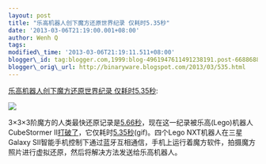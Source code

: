 ```yaml
--- 
layout: post 
title: "乐高机器人创下魔方还原世界纪录 仅耗时5.35秒"
date: '2013-03-06T21:19:00.001+08:00' 
author: Wenh Q
tags:
modified\_time: '2013-03-06T21:19:11.511+08:00' 
blogger\_id: tag:blogger.com,1999:blog-4961947611491238191.post-668868896060141837
blogger\_orig\_url: http://binaryware.blogspot.com/2013/03/535.html
---
```

[乐高机器人创下魔方还原世界纪录
仅耗时5.35秒](http://www.jpgcs.com/post.aspx?id=753c5b24-cf4e-49af-ad84-f5039fd99201):

![](http://www.jpgcs.com/image.axd?picture=2011%2f10%2f20235705funny-gif-Rubiks-cube-solving-machine.gif)

3×3×3阶魔方的人类最快还原记录是[5.66秒](http://www.worldcubeassociation.org/results/regions.php)，现在这一纪录被乐高(Lego)机器人CubeStormer
II[打破了](http://singularityhub.com/2011/10/19/lego-robot-beats-human-world-record-for-solving-the-rubiks-cube/)，它仅耗时[5.35秒](https://lh5.googleusercontent.com/-vxNplbzrIa0/Tp--decUfBI/AAAAAAAAFIw/OAdiBOP3yc0/w396/funny-gif-Rubiks-cube-solving-machine.gif)(gif)。四个Lego
NXT机器人在三星Galaxy
SII智能手机控制下通过蓝牙互相通信，手机上运行着魔方软件，拍摄魔方照片进行虚拟还原，然后将解决方法发送给乐高机器人。
